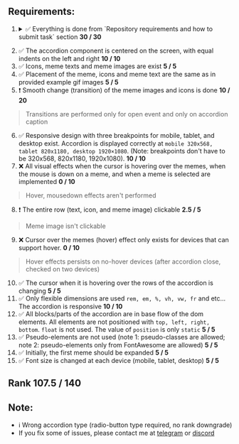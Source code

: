 ## Requirements:

<!--  complete: &#09989;
      incomplete: &#10071;
      unperform: &#10060;
      note: &#08505;
-->

1. <details><summary>&#09989; Everything is done from `Repository requirements and how to submit task` section <b>30 / 30</b></summary>

    1. &#09989; Create public repository `cssBayan`
    2. &#09989; Create `gh-pages` branch (if you don't have)
    3. &#09989; Switched to it (gh-pages) and create folder called `cssBayan`. Your deployed accordion will be available,
      e.g.: `https://${YOUR_GITHUB_NAME}.github.io/cssBayan/cssBayan/index.html`
    4. &#09989; Implement your solutions in this folder (cssBayan). There should be at least **5** commits.
    5. [You should call your commits accordingly to the guideline](https://docs.rs.school/#/git-convention) + Each your commit should contain time-stamp.
    6. &#09989; When the solution is ready - open Pull Request from `gh-pages` branch to `main` branch. Pull Request name should be equal to the task name. [Description of the Pull Request should be accordingly to the guideline](https://docs.rs.school/#/pull-request-review-process?id=%D0%A2%D1%80%D0%B5%D0%B1%D0%BE%D0%B2%D0%B0%D0%BD%D0%B8%D1%8F-%D0%BA-pull-request-pr). Do NOT merge this Pull Request. The link to this Pull Request should be submitted to the cross check form. Pull request should contain full description - what was done and what was skipped.

  </details>
  
2. &#09989; The accordion component is centered on the screen, with equal indents on the left and right **10 / 10**
3. &#09989; Icons, meme texts and meme images are exist **5 / 5**
4. &#09989; Placement of the meme, icons and meme text are the same as in provided example gif images **5 / 5**
5. &#10071; Smooth change (transition) of the meme images and icons is done **10 / 20**
  > Transitions are performed only for open event and only on accordion caption
6. &#09989; Responsive design with three breakpoints for mobile, tablet, and desktop exist. Accordion is displayed correctly at `mobile 320x568, tablet 820x1180, desktop 1920×1080`. (Note:  breakpoints don't have to be 320x568, 820x1180, 1920x1080). **10 / 10**
7. &#10060; All visual effects when the cursor is hovering over the memes, when the mouse is down on a meme, and when a meme is selected are implemented **0 / 10**
  > Hover, mousedown effects aren't performed
8. &#10071; The entire row (text, icon, and meme image) clickable **2.5 / 5**
  > Meme image isn't clickable
9. &#10060; Cursor over the memes (hover) effect only exists for devices that can support hover. **0 / 10**
  > Hover effects persists on no-hover devices (after accordion close, checked on two devices)
10. &#09989; The cursor when it is hovering over the rows of the accordion is changing **5 / 5**
11. &#09989; Only flexible dimensions are used `rem, em, %, vh, vw, fr` and etc... The accordion is responsive **10 / 10**
12. &#09989; All blocks/parts of the accordion are in base flow of the dom elements. All elements are not positioned with `top, left, right, bottom`. `float` is not used. The value of `position` is only `static` **5 / 5**
13. &#09989; Pseudo-elements are not used (note 1: pseudo-classes are allowed; note 2: pseudo-elements only from FontAwesome are allowed) **5 / 5**
14. &#09989; Initially, the first meme should be expanded **5 / 5**
15. &#09989; Font size is changed at each device (mobile, tablet, desktop) **5 / 5**

## Rank **107.5** / 140

## Note:
- &#08505; Wrong accordion type (radio-button type required, no rank downgrade)
- If you fix some of issues, please contact me at [telegram](https://t.me/nduchin) or [discord](https://discordapp.com/users/nduchin)
<!--
- Full review you can find at [Github](https://github.com/nduchin/RSSchool-cross-check)
-->